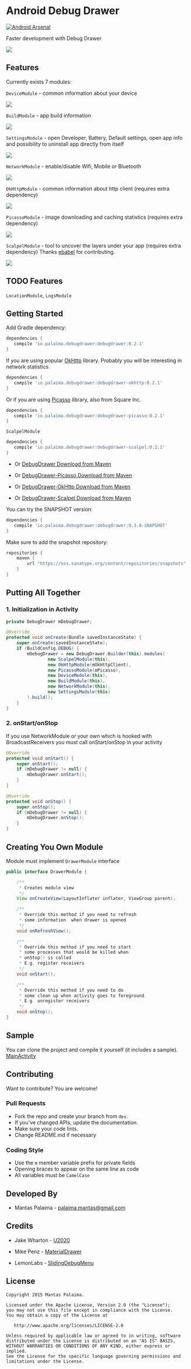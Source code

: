 # Android Debug Drawer

[![Android Arsenal](https://img.shields.io/badge/Android%20Arsenal-Debug%20Drawer-brightgreen.svg?style=flat)](http://android-arsenal.com/details/1/1892)

Faster development with Debug Drawer

![](https://github.com/palaima/DebugDrawer/raw/master/images/all.png)

## Features

Currently exists 7 modules:

`DeviceModule` - common information about your device

![](https://github.com/palaima/DebugDrawer/raw/master/images/device.png)

`BuildModule` - app build information

![](https://github.com/palaima/DebugDrawer/raw/master/images/build.png)

`SettingsModule` - open Developer, Battery, Default settings, open app info and possibility to uninstall app directly from itself

![](https://github.com/palaima/DebugDrawer/raw/master/images/settings.png)

`NetworkModule` - enable/disable Wifi, Mobile or Bluetooth

![](https://github.com/palaima/DebugDrawer/raw/master/images/network.png)

`OkHttpModule` - common information about http client (requires extra dependency)

![](https://github.com/palaima/DebugDrawer/raw/master/images/okhttp.png)

`PicassoModule` - image downloading and caching statistics (requires extra dependency)

![](https://github.com/palaima/DebugDrawer/raw/master/images/picasso.png)

`ScalpelModule` - tool to uncover the layers under your app (requires extra dependency)
Thanks [ebabel](https://github.com/ebabel) for contributing.

![](https://github.com/palaima/DebugDrawer/raw/master/images/scalpel.png)

## TODO Features

`LocationModule`, `LogsModule`

## Getting Started

Add Gradle dependency:

```gradle
dependencies {
   compile 'io.palaima.debugdrawer:debugdrawer:0.2.1'
}
```

If you are using popular [OkHttp](https://github.com/square/okhttp) library. Probably you will be interesting in network statistics
```gradle
dependencies {
   compile 'io.palaima.debugdrawer:debugdrawer-okhttp:0.2.1'
}
```

Or if you are using [Picasso](https://github.com/square/picasso) library, also from Square Inc.
```gradle
dependencies {
   compile 'io.palaima.debugdrawer:debugdrawer-picasso:0.2.1'
}
```

`ScalpelModule`
```gradle
dependencies {
   compile 'io.palaima.debugdrawer:debugdrawer-scalpel:0.2.1'
}
```

* Or
[DebugDrawer Download from Maven](https://oss.sonatype.org/content/repositories/releases/io/palaima/debugdrawer/debugdrawer/0.2.1/debugdrawer-0.2.1.aar)

* Or
[DebugDrawer-Picasso Download from Maven](https://oss.sonatype.org/content/repositories/releases/io/palaima/debugdrawer/debugdrawer-picasso/0.2.1/debugdrawer-picasso-0.2.1.aar)

* Or
[DebugDrawer-OkHttp Download from Maven](https://oss.sonatype.org/content/repositories/releases/io/palaima/debugdrawer/debugdrawer-okhttp/0.2.1/debugdrawer-okhttp-0.2.1.aar)

* Or
[DebugDrawer-Scalpel Download from Maven](https://oss.sonatype.org/content/repositories/releases/io/palaima/debugdrawer/debugdrawer-scalpel/0.2.1/debugdrawer-scalpel-0.2.1.aar)

You can try the SNAPSHOT version:

```gradle
dependencies {
   compile 'io.palaima.debugdrawer:debugdrawer:0.3.0-SNAPSHOT'
}
```
Make sure to add the snapshot repository:

```gradle
repositories {
    maven {
        url "https://oss.sonatype.org/content/repositories/snapshots"
    }
}
```

## Putting All Together

### 1. Initialization in Activity

```java
private DebugDrawer mDebugDrawer;

@Override
protected void onCreate(Bundle savedInstanceState) {
    super.onCreate(savedInstanceState);
    if (BuildConfig.DEBUG) {
        mDebugDrawer = new DebugDrawer.Builder(this).modules(
                new ScalpelModule(this),
                new OkHttpModule(mOkHttpClient),
                new PicassoModule(mPicasso),
                new DeviceModule(this),
                new BuildModule(this),
                new NetworkModule(this),
                new SettingsModule(this)
        ).build();
    }
}
```

### 2. onStart/onStop
If you use NetworkModule or your own which is hooked with BroadcastReceivers you must call onStart/onStop in your activity

```java
@Override
protected void onStart() {
    super.onStart();
    if (mDebugDrawer != null) {
        mDebugDrawer.onStart();
    }
}
```

```java
@Override
protected void onStop() {
    super.onStop();
    if (mDebugDrawer != null) {
        mDebugDrawer.onStop();
    }
}
```

## Creating You Own Module
Module must implement `DrawerModule` interface


```java
public interface DrawerModule {

    /**
     * Creates module view
     */
    View onCreateView(LayoutInflater inflater, ViewGroup parent);

    /**
     * Override this method if you need to refresh
     * some information  when drawer is opened
     */
    void onRefreshView();

    /**
     * Override this method if you need to start
     * some processes that would be killed when
     * onStop() is called
     * E.g. register receivers
     */
    void onStart();

    /**
     * Override this method if you need to do
     * some clean up when activity goes to foreground.
     * E.g. unregister receivers
     */
    void onStop();
}
```

## Sample

You can clone the project and compile it yourself (it includes a sample).
[MainActivity](https://github.com/palaima/DebugDrawer/blob/master/app/src/main/java/io/palaima/debugdrawer/app/MainActivity.java)

## Contributing
Want to contribute? You are welcome!

### Pull Requests
* Fork the repo and create your branch from `dev`.
* If you've changed APIs, update the documentation.
* Make sure your code lints.
* Change README.md if necessary

### Coding Style
* Use the `m` member variable prefix for private fields
* Opening braces to appear on the same line as code
* All variables must be `CamelCase`

Developed By
------------

* Mantas Palaima - <palaima.mantas@gmail.com>

Credits
------------

* Jake Wharton - [U2020](https://github.com/JakeWharton/u2020)

* Mike Penz - [MaterialDrawer](https://github.com/mikepenz/MaterialDrawer)

* LemonLabs - [SlidingDebugMenu](https://github.com/lemonlabs/slidingdebugmenu)

License
--------

    Copyright 2015 Mantas Palaima.

    Licensed under the Apache License, Version 2.0 (the "License");
    you may not use this file except in compliance with the License.
    You may obtain a copy of the License at

       http://www.apache.org/licenses/LICENSE-2.0

    Unless required by applicable law or agreed to in writing, software
    distributed under the License is distributed on an "AS IS" BASIS,
    WITHOUT WARRANTIES OR CONDITIONS OF ANY KIND, either express or implied.
    See the License for the specific language governing permissions and
    limitations under the License.
